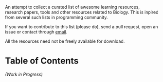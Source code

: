 An attempt to collect a curated list of awesome learning resources, research
papers, tools and other resources related to Biology. This is inpired from
several such lists in programming community.

If you want to contribute to this list (please do), send a pull request, open an
issue or contact through [email](vivekraiiitkgp@gmail.com).

All the resources need not be freely available for download.

Table of Contents
=================

_(Work in Progress)_
